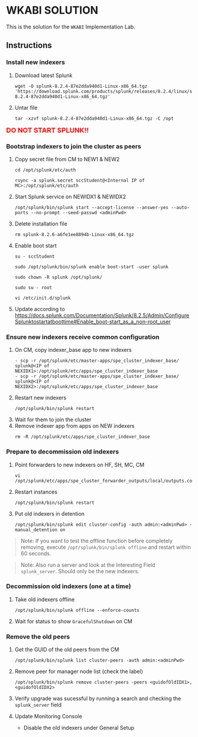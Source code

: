 # WKABI SOLUTION

This is the solution for the `WKABI` Implementation Lab.
## Instructions

### Install new indexers
1. Download latest Splunk
    ```
    wget -O splunk-8.2.4-87e2dda940d1-Linux-x86_64.tgz 'https://download.splunk.com/products/splunk/releases/8.2.4/linux/splunk-8.2.4-87e2dda940d1-Linux-x86_64.tgz'
    ```
1. Untar file
    ```
    tar -xzvf splunk-8.2.4-87e2dda940d1-Linux-x86_64.tgz -C /opt
    ```
<font size="4" color="red">**DO NOT START SPLUNK!!**</font>

### Bootstrap indexers to join the cluster as peers

1. Copy secret file from CM to NEW1 & NEW2
    ```
    cd /opt/splunk/etc/auth

    rsync -a splunk.secret sccStudent@<Internal IP of MC>:/opt/splunk/etc/auth
    ```
1. Start Splunk service on NEWIDX1 & NEWIDX2
    ```
    /opt/splunk/bin/splunk start --accept-license --answer-yes --auto-ports --no-prompt --seed-passwd <adminPwd>
    ```
1. Delete installation file
    ```
    rm splunk-8.2.6-a6fe1ee8894b-Linux-x86_64.tgz
    ```
1. Enable boot start
       
    ```
    su - sccStudent

    sudo /opt/splunk/bin/splunk enable boot-start -user splunk
    
    sudo chown -R splunk /opt/splunk/

    sudo su - root

    vi /etc/init.d/splunk
    ```
1. Update according to https://docs.splunk.com/Documentation/Splunk/8.2.5/Admin/ConfigureSplunktostartatboottime#Enable_boot-start_as_a_non-root_user

### Ensure new indexers receive common configuration
    
1. On CM, copy indexer_base app to new indexers
    ```
    - scp -r /opt/splunk/etc/master-apps/spe_cluster_indexer_base/ splunk@<IP of NEXIDX1>:/opt/splunk/etc/apps/spe_cluster_indexer_base 
    - scp -r /opt/splunk/etc/master-apps/spe_cluster_indexer_base/ splunk@<IP of NEXIDX2>:/opt/splunk/etc/apps/spe_cluster_indexer_base 
    ```
1. Restart new indexers
    ```
    /opt/splunk/bin/splunk restart
    ```
1. Wait for them to join the cluster
1. Remove indexer app from apps on NEW indexers
    ```
    rm -R /opt/splunk/etc/apps/spe_cluster_indexer_base 
    ```

### Prepare to decommission old indexers

1. Point forwarders to new indexers on HF, SH, MC, CM
    ```
    vi /opt/splunk/etc/apps/spe_cluster_forwarder_outputs/local/outputs.conf
    ```
1. Restart instances
    ```
    /opt/splunk/bin/splunk restart
    ```
1. Put old indexers in detention
    ```
    /opt/splunk/bin/splunk edit cluster-config -auth admin:<adminPwd> -manual_detention on
    ```

> Note: If you want to test the offline function before completely removing, execute `/opt/splunk/bin/splunk offline` and restart within 60 seconds.

> Note: Also run a server and look at the Interesting Field `splunk_server`. Should only be the new indexers.

### Decommission old indexers (one at a time)

1. Take old indexers offline
    ```
    /opt/splunk/bin/splunk offline --enforce-counts
    ```
1. Wait for status to show `GracefulShutdown` on CM

### Remove the old peers

1. Get the GUID of the old peers from the CM
    ```
    /opt/splunk/bin/splunk list cluster-peers -auth admin:<adminPwd>
    ```
1. Remove peer for manager node list (check the label)
    ```
    /opt/splunk/bin/splunk remove cluster-peers -peers <guidofOldIDX1>, <guidofOldIDX2>
    ```
1. Verify upgrade was sucessful by running a search and checking the `splunk_server` field
1. Update Monitoring Console
    
    - Disable the old indexers under General Setup